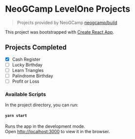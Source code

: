 # NeoGCamp LevelOne Projects

> Projects provided by NeoGCamp [neogcamp/build](https://github.com/neogcamp/build)

This project was bootstrapped with [Create React App](https://github.com/facebook/create-react-app).

## Projects Completed

- [x] Cash Register
- [ ] Lucky Birthday
- [ ] Learn Triangles
- [ ] Palindrome Birthday
- [ ] Profit or Loss

### Available Scripts

In the project directory, you can run:

#### `yarn start`

Runs the app in the development mode.\
Open [http://localhost:3000](http://localhost:3000) to view it in the browser.
